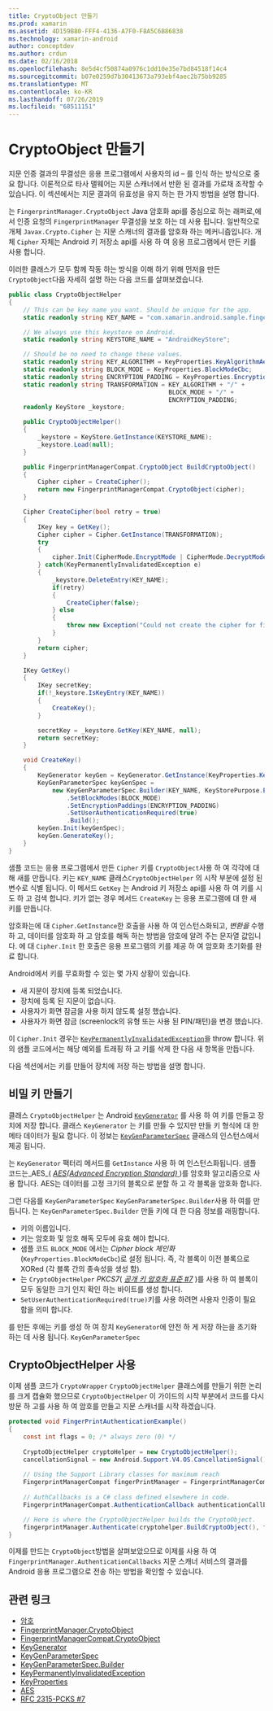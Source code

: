 ```yaml
---
title: CryptoObject 만들기
ms.prod: xamarin
ms.assetid: 4D159B80-FFF4-4136-A7F0-F8A5C6B86838
ms.technology: xamarin-android
author: conceptdev
ms.author: crdun
ms.date: 02/16/2018
ms.openlocfilehash: 8e5d4cf50874a0976c1dd10e35e7bd84518f14c4
ms.sourcegitcommit: b07e0259d7b30413673a793ebf4aec2b75bb9285
ms.translationtype: MT
ms.contentlocale: ko-KR
ms.lasthandoff: 07/26/2019
ms.locfileid: "68511151"
---
```

# <a name="creating-a-cryptoobject"></a>CryptoObject 만들기

지문 인증 결과의 무결성은 응용 프로그램에서 사용자의 id &ndash; 를 인식 하는 방식으로 중요 합니다. 이론적으로 타사 맬웨어는 지문 스캐너에서 반환 된 결과를 가로채 조작할 수 있습니다. 이 섹션에서는 지문 결과의 유효성을 유지 하는 한 가지 방법을 설명 합니다. 

는 `FingerprintManager.CryptoObject` Java 암호화 api를 중심으로 하는 래퍼로,에서 인증 요청의 `FingerprintManager` 무결성을 보호 하는 데 사용 됩니다. 일반적으로 개체 `Javax.Crypto.Cipher` 는 지문 스캐너의 결과를 암호화 하는 메커니즘입니다. 개체 `Cipher` 자체는 Android 키 저장소 api를 사용 하 여 응용 프로그램에서 만든 키를 사용 합니다.

이러한 클래스가 모두 함께 작동 하는 방식을 이해 하기 위해 먼저을 만든 `CryptoObject`다음 자세히 설명 하는 다음 코드를 살펴보겠습니다.

```csharp
public class CryptoObjectHelper
{
    // This can be key name you want. Should be unique for the app.
    static readonly string KEY_NAME = "com.xamarin.android.sample.fingerprint_authentication_key";

    // We always use this keystore on Android.
    static readonly string KEYSTORE_NAME = "AndroidKeyStore";

    // Should be no need to change these values.
    static readonly string KEY_ALGORITHM = KeyProperties.KeyAlgorithmAes;
    static readonly string BLOCK_MODE = KeyProperties.BlockModeCbc;
    static readonly string ENCRYPTION_PADDING = KeyProperties.EncryptionPaddingPkcs7;
    static readonly string TRANSFORMATION = KEY_ALGORITHM + "/" +
                                            BLOCK_MODE + "/" +
                                            ENCRYPTION_PADDING;
    readonly KeyStore _keystore;

    public CryptoObjectHelper()
    {
        _keystore = KeyStore.GetInstance(KEYSTORE_NAME);
        _keystore.Load(null);
    }

    public FingerprintManagerCompat.CryptoObject BuildCryptoObject()
    {
        Cipher cipher = CreateCipher();
        return new FingerprintManagerCompat.CryptoObject(cipher);
    }

    Cipher CreateCipher(bool retry = true)
    {
        IKey key = GetKey();
        Cipher cipher = Cipher.GetInstance(TRANSFORMATION);
        try
        {
            cipher.Init(CipherMode.EncryptMode | CipherMode.DecryptMode, key);
        } catch(KeyPermanentlyInvalidatedException e)
        {
            _keystore.DeleteEntry(KEY_NAME);
            if(retry)
            {
                CreateCipher(false);
            } else
            {
                throw new Exception("Could not create the cipher for fingerprint authentication.", e);
            }
        }
        return cipher;
    }

    IKey GetKey()
    {
        IKey secretKey;
        if(!_keystore.IsKeyEntry(KEY_NAME))
        {
            CreateKey();
        }

        secretKey = _keystore.GetKey(KEY_NAME, null);
        return secretKey;
    }

    void CreateKey()
    {
        KeyGenerator keyGen = KeyGenerator.GetInstance(KeyProperties.KeyAlgorithmAes, KEYSTORE_NAME);
        KeyGenParameterSpec keyGenSpec =
            new KeyGenParameterSpec.Builder(KEY_NAME, KeyStorePurpose.Encrypt | KeyStorePurpose.Decrypt)
                .SetBlockModes(BLOCK_MODE)
                .SetEncryptionPaddings(ENCRYPTION_PADDING)
                .SetUserAuthenticationRequired(true)
                .Build();
        keyGen.Init(keyGenSpec);
        keyGen.GenerateKey();
    }
}
```

샘플 코드는 응용 프로그램에서 만든 `Cipher` 키를 `CryptoObject`사용 하 여 각각에 대해 새를 만듭니다. 키는 `KEY_NAME` 클래스`CryptoObjectHelper` 의 시작 부분에 설정 된 변수로 식별 됩니다. 이 메서드 `GetKey` 는 Android 키 저장소 api를 사용 하 여 키를 시도 하 고 검색 합니다. 키가 없는 경우 메서드 `CreateKey` 는 응용 프로그램에 대 한 새 키를 만듭니다.

암호화는에 대 `Cipher.GetInstance`한 호출을 사용 하 여 인스턴스화되고, _변환을_ 수행 하 고, 데이터를 암호화 하 고 암호를 해독 하는 방법을 암호에 알려 주는 문자열 값입니다. 에 대 `Cipher.Init` 한 호출은 응용 프로그램의 키를 제공 하 여 암호화 초기화를 완료 합니다. 

Android에서 키를 무효화할 수 있는 몇 가지 상황이 있습니다. 

* 새 지문이 장치에 등록 되었습니다.
* 장치에 등록 된 지문이 없습니다.
* 사용자가 화면 잠금을 사용 하지 않도록 설정 했습니다.
* 사용자가 화면 잠금 (screenlock의 유형 또는 사용 된 PIN/패턴)을 변경 했습니다.

이 `Cipher.Init` 경우는 [`KeyPermanentlyInvalidatedException`](https://developer.android.com/reference/android/security/keystore/KeyPermanentlyInvalidatedException.html)을 throw 합니다. 위의 샘플 코드에서는 해당 예외를 트래핑 하 고 키를 삭제 한 다음 새 항목을 만듭니다.

다음 섹션에서는 키를 만들어 장치에 저장 하는 방법을 설명 합니다.

## <a name="creating-a-secret-key"></a>비밀 키 만들기

클래스 `CryptoObjectHelper` 는 Android [`KeyGenerator`](xref:Javax.Crypto.KeyGenerator) 를 사용 하 여 키를 만들고 장치에 저장 합니다. 클래스 `KeyGenerator` 는 키를 만들 수 있지만 만들 키 형식에 대 한 메타 데이터가 필요 합니다. 이 정보는 [`KeyGenParameterSpec`](https://developer.android.com/reference/android/security/keystore/KeyGenParameterSpec.html) 클래스의 인스턴스에서 제공 됩니다. 

는 `KeyGenerator` 팩터리 메서드를 `GetInstance` 사용 하 여 인스턴스화됩니다. 샘플 코드는_AES_( [_AES(Advanced Encryption Standard)_ ](https://en.wikipedia.org/wiki/Advanced_Encryption_Standard) )를 암호화 알고리즘으로 사용 합니다. AES는 데이터를 고정 크기의 블록으로 분할 하 고 각 블록을 암호화 합니다.

그런 다음를 `KeyGenParameterSpec` `KeyGenParameterSpec.Builder`사용 하 여를 만듭니다. 는 `KeyGenParameterSpec.Builder` 만들 키에 대 한 다음 정보를 래핑합니다.

* 키의 이름입니다.
* 키는 암호화 및 암호 해독 모두에 유효 해야 합니다.
* 샘플 코드 `BLOCK_MODE` 에서는 _Cipher block 체인화_ (`KeyProperties.BlockModeCbc`)로 설정 됩니다. 즉, 각 블록이 이전 블록으로 XORed (각 블록 간의 종속성을 생성 함). 
* 는 `CryptoObjectHelper` _PKCS7_( [_공개 키 암호화 표준 #7_](https://tools.ietf.org/html/rfc2315) )를 사용 하 여 블록이 모두 동일한 크기 인지 확인 하는 바이트를 생성 합니다.
* `SetUserAuthenticationRequired(true)`키를 사용 하려면 사용자 인증이 필요 함을 의미 합니다.

를 만든 후에는 키를 생성 하 여 장치 `KeyGenerator`에 안전 하 게 저장 하는을 초기화 하는 데 사용 됩니다. `KeyGenParameterSpec` 

## <a name="using-the-cryptoobjecthelper"></a>CryptoObjectHelper 사용

이제 샘플 코드가 `CryptoWrapper` `CryptoObjectHelper` 클래스에를 만들기 위한 논리를 크게 캡슐화 했으므로 `CryptoObjectHelper` 이 가이드의 시작 부분에서 코드를 다시 방문 하 고를 사용 하 여 암호를 만들고 지문 스캐너를 시작 하겠습니다. 

```csharp
protected void FingerPrintAuthenticationExample()
{
    const int flags = 0; /* always zero (0) */
    
    CryptoObjectHelper cryptoHelper = new CryptoObjectHelper();
    cancellationSignal = new Android.Support.V4.OS.CancellationSignal();
    
    // Using the Support Library classes for maximum reach
    FingerprintManagerCompat fingerPrintManager = FingerprintManagerCompat.From(this);
    
    // AuthCallbacks is a C# class defined elsewhere in code.
    FingerprintManagerCompat.AuthenticationCallback authenticationCallback = new MyAuthCallbackSample(this);

    // Here is where the CryptoObjectHelper builds the CryptoObject. 
    fingerprintManager.Authenticate(cryptohelper.BuildCryptoObject(), flags, cancellationSignal, authenticationCallback, null);
}
```

이제를 만드는 `CryptoObject`방법을 살펴보았으므로 이제를 사용 하 여 `FingerprintManager.AuthenticationCallbacks` 지문 스캐너 서비스의 결과를 Android 응용 프로그램으로 전송 하는 방법을 확인할 수 있습니다.



## <a name="related-links"></a>관련 링크

- [암호](xref:Javax.Crypto.Cipher)
- [FingerprintManager.CryptoObject](https://developer.android.com/reference/android/hardware/fingerprint/FingerprintManager.CryptoObject.html)
- [FingerprintManagerCompat.CryptoObject](https://developer.android.com/reference/android/support/v4/hardware/fingerprint/FingerprintManagerCompat.CryptoObject.html)
- [KeyGenerator](xref:Javax.Crypto.KeyGenerator)
- [KeyGenParameterSpec](https://developer.android.com/reference/android/security/keystore/KeyGenParameterSpec.html)
- [KeyGenParameterSpec.Builder](https://developer.android.com/reference/android/security/keystore/KeyGenParameterSpec.Builder.html)
- [KeyPermanentlyInvalidatedException](https://developer.android.com/reference/android/security/keystore/KeyPermanentlyInvalidatedException.html)
- [KeyProperties](https://developer.android.com/reference/android/security/keystore/KeyProperties.html)
- [AES](https://en.wikipedia.org/wiki/Advanced_Encryption_Standard)
- [RFC 2315-PCKS #7](https://tools.ietf.org/html/rfc2315)
